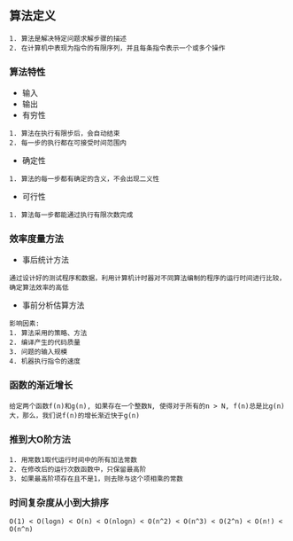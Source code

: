 ## 算法定义
```text
1. 算法是解决特定问题求解步骤的描述
2. 在计算机中表现为指令的有限序列，并且每条指令表示一个或多个操作
```
### 算法特性
- 输入
- 输出
- 有穷性
```text
1. 算法在执行有限步后，会自动结束
2. 每一步的执行都在可接受时间范围内
```
- 确定性
```text
1. 算法的每一步都有确定的含义，不会出现二义性
```
- 可行性
```text
1. 算法每一步都能通过执行有限次数完成
```
### 效率度量方法
- 事后统计方法
```text
通过设计好的测试程序和数据，利用计算机计时器对不同算法编制的程序的运行时间进行比较，确定算法效率的高低
```
- 事前分析估算方法
```text
影响因素:
1. 算法采用的策略、方法
2. 编译产生的代码质量
3. 问题的输入规模
4. 机器执行指令的速度
```
### 函数的渐近增长
```text
给定两个函数f(n)和g(n), 如果存在一个整数N, 使得对于所有的n > N, f(n)总是比g(n)大，那么，我们说f(n)的增长渐近快于g(n)
```

### 推到大O阶方法
```text
1. 用常数1取代运行时间中的所有加法常数
2. 在修改后的运行次数函数中，只保留最高阶
3. 如果最高阶项存在且不是1，则去除与这个项相乘的常数
```

### 时间复杂度从小到大排序
```text
O(1) < O(logn) < O(n) < O(nlogn) < O(n^2) < O(n^3) < O(2^n) < O(n!) < O(n^n)
```